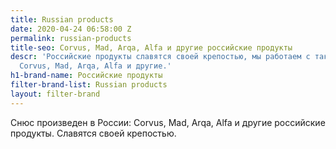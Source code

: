 ```yaml
---
title: Russian products
date: 2020-04-24 06:58:00 Z
permalink: russian-products
title-seo: Corvus, Mad, Arqa, Alfa и другие российские продукты
descr: 'Российские продукты славятся своей крепостью, мы работаем с такими брендами:
  Corvus, Mad, Arqa, Alfa и другие.'
h1-brand-name: Российские продукты
filter-brand-list: Russian products
layout: filter-brand
---
```


Снюс произведен в России: Corvus, Mad, Arqa, Alfa и другие российские продукты. Славятся своей крепостью.